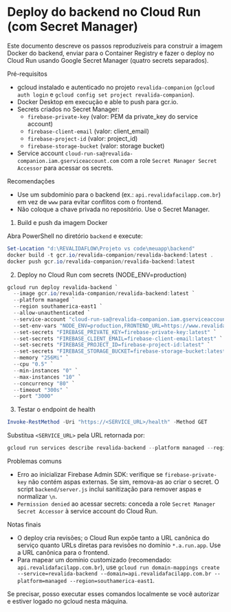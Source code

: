 # Deploy do backend no Cloud Run (com Secret Manager)

Este documento descreve os passos reproduzíveis para construir a imagem Docker do backend, enviar para o Container Registry e fazer o deploy no Cloud Run usando Google Secret Manager (quatro secrets separados).

Pré-requisitos
- gcloud instalado e autenticado no projeto `revalida-companion` (`gcloud auth login` e `gcloud config set project revalida-companion`).
- Docker Desktop em execução e able to push para gcr.io.
- Secrets criados no Secret Manager:
  - `firebase-private-key` (valor: PEM da private_key do service account)
  - `firebase-client-email` (valor: client_email)
  - `firebase-project-id` (valor: project_id)
  - `firebase-storage-bucket` (valor: storage bucket)
- Service account `cloud-run-sa@revalida-companion.iam.gserviceaccount.com` com a role `Secret Manager Secret Accessor` para acessar os secrets.

Recomendações
- Use um subdomínio para o backend (ex.: `api.revalidafacilapp.com.br`) em vez de `www` para evitar conflitos com o frontend.
- Não coloque a chave privada no repositório. Use o Secret Manager.

1) Build e push da imagem Docker

Abra PowerShell no diretório `backend` e execute:

```powershell
Set-Location "d:\REVALIDAFLOW\Projeto vs code\meuapp\backend"
docker build -t gcr.io/revalida-companion/revalida-backend:latest .
docker push gcr.io/revalida-companion/revalida-backend:latest
```

2) Deploy no Cloud Run com secrets (NODE_ENV=production)

```powershell
gcloud run deploy revalida-backend `
  --image gcr.io/revalida-companion/revalida-backend:latest `
  --platform managed `
  --region southamerica-east1 `
  --allow-unauthenticated `
  --service-account "cloud-run-sa@revalida-companion.iam.gserviceaccount.com" `
  --set-env-vars "NODE_ENV=production,FRONTEND_URL=https://www.revalidafacilapp.com.br" `
  --set-secrets "FIREBASE_PRIVATE_KEY=firebase-private-key:latest" `
  --set-secrets "FIREBASE_CLIENT_EMAIL=firebase-client-email:latest" `
  --set-secrets "FIREBASE_PROJECT_ID=firebase-project-id:latest" `
  --set-secrets "FIREBASE_STORAGE_BUCKET=firebase-storage-bucket:latest" `
  --memory "256Mi" `
  --cpu "0.5" `
  --min-instances "0" `
  --max-instances "10" `
  --concurrency "80" `
  --timeout "300s" `
  --port "3000"
```

3) Testar o endpoint de health

```powershell
Invoke-RestMethod -Uri "https://<SERVICE_URL>/health" -Method GET
```

Substitua `<SERVICE_URL>` pela URL retornada por:

```powershell
gcloud run services describe revalida-backend --platform managed --region southamerica-east1 --format "value(status.url)"
```

Problemas comuns
- Erro ao inicializar Firebase Admin SDK: verifique se `firebase-private-key` não contém aspas externas. Se sim, remova-as ao criar o secret. O script `backend/server.js` inclui sanitização para remover aspas e normalizar `\n`.
- `Permission denied` ao acessar secrets: conceda a role `Secret Manager Secret Accessor` à service account do Cloud Run.

Notas finais
- O deploy cria revisões; o Cloud Run expõe tanto a URL canônica do serviço quanto URLs diretas para revisões no domínio `*.a.run.app`. Use a URL canônica para o frontend.
- Para mapear um domínio customizado (recomendado: `api.revalidafacilapp.com.br`), use `gcloud run domain-mappings create --service=revalida-backend --domain=api.revalidafacilapp.com.br --platform=managed --region=southamerica-east1`.

Se precisar, posso executar esses comandos localmente se você autorizar e estiver logado no gcloud nesta máquina.
